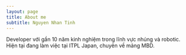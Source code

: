 ```yaml
---
layout: page
title: About me
subtitle: Nguyen Nhan Tinh
---
```


Developer với gần 10 năm kinh nghiệm trong lĩnh vực nhúng và robotic.
Hiện tại đang làm việc tại ITPL Japan, chuyên về mảng MBD.
